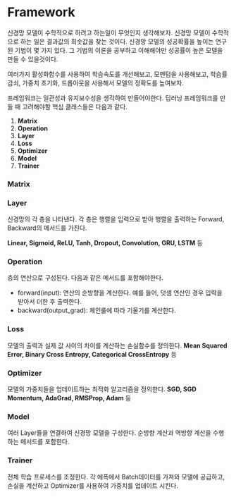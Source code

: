 # Framework

신경망 모델이 수학적으로 하려고 하는일이 무엇인지 생각해보자. 신경망 모델이 수학적으로 하는 일은 결과값의 최솟값을 찾는 것이다. 신경망 모델의 성공확률을 높이는 연구된 기법이 몇 가지 있다. 그 기법의 이론을 공부하고 이해해야만 성공률이 높은 모델을 만들 수 있을것이다.

여러가지 활성화함수를 사용하여 학습속도를 개선해보고, 모멘텀을 사용해보고, 학습률 감쇠, 가중치 초기화, 드롭아웃을 사용해서 모델의 정확도를 높여보자.

프레임워크는 일관성과 유지보수성을 생각하여 만들어야한다. 딥러닝 프레임워크를 만들 때 고려해야할 핵심 클래스들은 다음과 같다.

1. **Matrix**
2. **Operation**
3. **Layer**
4. **Loss**
5. **Optimizer**
6. **Model**
7. **Trainer**



### Matrix





### Layer

신경망의 각 층을 나타낸다. 각 층은 행렬을 입력으로 받아 행렬을 출력하는 Forward, Backward의 메서드를 가진다.

**Linear, Sigmoid, ReLU, Tanh, Dropout, Convolution, GRU, LSTM** 등



### Operation

층의 연산으로 구성된다. 다음과 같은 메서드를 포함해야한다.

* forward(input):  연산의 순방향을 계산한다. 예를 들어, 덧셈 연산인 경우 입력을 받아서 더한 후 출력한다.
* backward(output_grad): 체인룰에 따라 기울기를 계산한다.



### Loss

모델의 출력과 실제 값 사이의 차이를 계산하는 손실함수를 정의한다. **Mean Squared Error, Binary Cross Entropy, Categorical CrossEntropy** 등



### Optimizer

모델의 가중치들을 업데이트하는 최적화 알고리즘을 정의한다. **SGD, SGD Momentum, AdaGrad, RMSProp, Adam** 등 



### Model

여러 Layer들을 연결하여 신경망 모델을 구성한다. 순방향 계산과 역방향 계산을 수행하는 메서드를 포함한다.



### Trainer

전체 학습 프로세스를 조정한다. 각 에폭에서 Batch데이터를 가져와 모델에 공급하고, 손실을 계산하고 Optimizer를 사용하여 가중치를 업데이트 시킨다.


